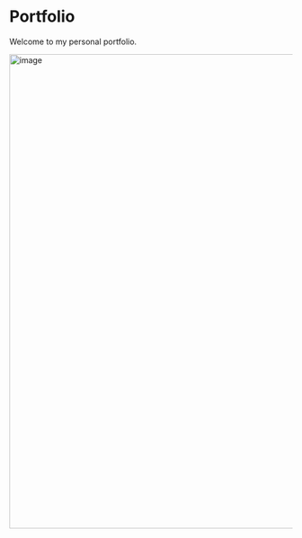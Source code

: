 # Portfolio
              
Welcome to my personal portfolio.

<img width="1899" height="842" alt="image" src="https://github.com/user-attachments/assets/efb42b3d-6a0a-4db3-8521-69311daac1de" />


